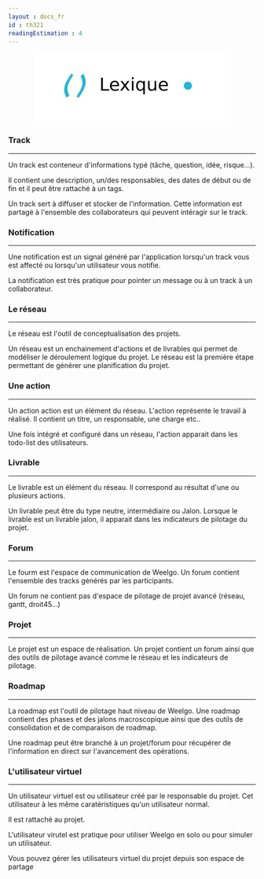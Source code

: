 ```yaml
---
layout : docs_fr
id : th321
readingEstimation : 4
---
```


<p align="center">
<img src="lexique.jpg">
</p>


### Track
--------------

Un track est conteneur d'informations typé (tâche, question, idée, risque...). 

Il contient une description, un/des responsables, des dates de début ou de fin et il peut être rattaché à un tags. 

Un track sert à diffuser et stocker de l'information. Cette information est partagé à l'ensemble des collaborateurs qui peuvent intéragir sur le track. 


### Notification
--------------

Une notification est un signal généré par l'application lorsqu'un track vous est affecté ou lorsqu'un utilisateur vous notifie. 

La notification est très pratique pour pointer un message ou à un track à un collaborateur. 

### Le réseau
--------------

Le réseau est l'outil de conceptualisation des projets. 

Un réseau est un enchainement d'actions et de livrables qui permet de modéliser le déroulement logique du projet. Le réseau est la première étape permettant de générer une planification du projet.

### Une action 
--------------

Un action action est un élément du réseau. L'action représente le travail à réalisé. Il contient un titre, un responsable, une charge etc..

Une fois intégré et configuré dans un réseau, l'action apparait dans les todo-list des utilisateurs. 

### Livrable
--------------

Le livrable est un élément du réseau. Il correspond au résultat d'une ou plusieurs actions.

Un livrable peut être du type neutre, intermédiaire ou Jalon. Lorsque le livrable est un livrable jalon, il apparait dans les indicateurs de pilotage du projet. 

### Forum
--------------

Le fourm est l'espace de communication de Weelgo. Un forum contient l'ensemble des tracks générés par les participants. 

Un forum ne contient pas d'espace de pilotage de projet avancé (réseau, gantt, droit45...)

### Projet
--------------

Le projet est un espace de réalisation. Un projet contient un forum ainsi que des outils de pilotage avancé comme le réseau et les indicateurs de pilotage. 

### Roadmap
--------------

La roadmap est l'outil de pilotage haut niveau de Weelgo. Une roadmap contient des phases et des jalons macroscopique ainsi que des outils de consolidation et de comparaison de roadmap. 

Une roadmap peut être branché à un projet/forum pour récupérer de l'information en direct sur l'avancement des opérations. 

### L'utilisateur virtuel
--------------

Un utilisateur virtuel est ou utilisateur créé par le responsable du projet. Cet utilisateur à les même caratéristiques qu'un utilisateur normal.

Il est rattaché au projet. 

L'utilisateur virutel est pratique pour utiliser Weelgo en solo ou pour simuler un utilisateur. 

Vous pouvez gérer les utilisateurs virtuel du projet depuis son espace de partage 


